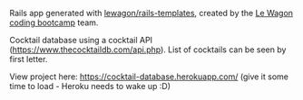 Rails app generated with [lewagon/rails-templates](https://github.com/lewagon/rails-templates), created by the [Le Wagon coding bootcamp](https://www.lewagon.com) team.

Cocktail database using a cocktail API (https://www.thecocktaildb.com/api.php). List of cocktails can be seen by first letter.

View project here: https://cocktail-database.herokuapp.com/
(give it some time to load - Heroku needs to wake up :D)
